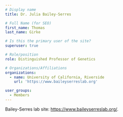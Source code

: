 ```yaml
---
# Display name
title: Dr. Julia Bailey-Serres

# Full Name (for SEO)
first_name: Thomas
last_name: Girke

# Is this the primary user of the site?
superuser: true

# Role/position
role: Distinguished Professor of Genetics

# Organizations/Affiliations
organizations:
  - name: University of California, Riverside
    url: 'https://www.baileyserreslab.org'

user_groups:
  - Members
---
```


Bailey-Serres lab site: <a href="https://www.baileyserreslab.org/" target="_blank">https://www.baileyserreslab.org/</a>. 

